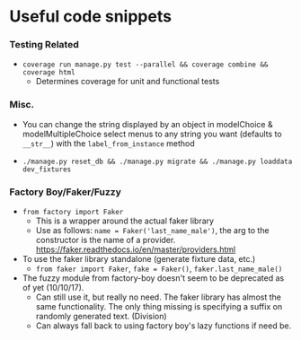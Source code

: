 # Useful code snippets

### Testing Related

* `coverage run manage.py test --parallel && coverage combine && coverage html`
    * Determines coverage for unit and functional tests

### Misc.
* You can change the string displayed by an object in modelChoice & modelMultipleChoice select menus to any string you want (defaults to `__str__`) with the `label_from_instance` method

* `./manage.py reset_db && ./manage.py migrate && ./manage.py loaddata dev_fixtures`

### Factory Boy/Faker/Fuzzy
* `from factory import Faker`
    * This is a wrapper around the actual faker library
    * Use as follows: `name = Faker('last_name_male')`, the arg to the constructor is the name of a provider. https://faker.readthedocs.io/en/master/providers.html
* To use the faker library standalone (generate fixture data, etc.)
    * `from faker import Faker`, `fake = Faker()`, `faker.last_name_male()`
* The fuzzy module from factory-boy doesn't seem to be deprecated as of yet (10/10/17).
    * Can still use it, but really no need. The faker library has almost the same functionality. The only thing missing is specifying a suffix on randomly generated text. (Division)
    * Can always fall back to using factory boy's lazy functions if need be.
